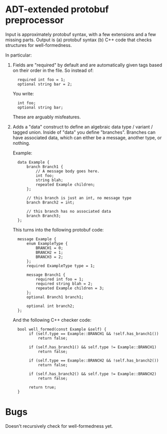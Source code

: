 # ADT-extended protobuf preprocessor

Input is approximately protobuf syntax, with a few extensions and a few missing
parts. Output is (a) protobuf syntax (b) C++ code that checks structures for
well-formedness.

In particular:

1. Fields are "required" by default and are automatically given tags based on
   their order in the file. So instead of:

         required int foo = 1;
         optional string bar = 2;

   You write:

         int foo;
         optional string bar;

   These are arguably misfeatures.

2. Adds a "data" construct to define an algebraic data type / variant / tagged
   union. Inside of "data" you define "branches". Branches can have associated
   data, which can either be a message, another type, or nothing.

   Example:

         data Example {
             branch Branch1 {
                 // A message body goes here.
                 int foo;
                 string blah;
                 repeated Example children;
             };

             // this branch is just an int, no message type
             branch Branch2 = int;

             // this branch has no associated data
             branch Branch3;
         };

   This turns into the following protobuf code:

         message Example {
             enum ExampleType {
                 BRANCH1 = 0;
                 BRANCH2 = 1;
                 BRANCH3 = 2;
             };
             required ExampleType type = 1;

             message Branch1 {
                 required int foo = 1;
                 required string blah = 2;
                 repeated Example children = 3;
             };
             optional Branch1 branch1;

             optional int branch2;
         };

   And the following C++ checker code:

         bool well_formed(const Example &self) {
              if (self.type == Example::BRANCH1 && !self.has_branch1())
                  return false;

              if (self.has_branch1() && self.type != Example::BRANCH1)
                  return false;

              if (self.type == Example::BRANCH2 && !self.has_branch2())
                  return false;

              if (self.has_branch2() && self.type != Example::BRANCH2)
                  return false;

              return true;
         }

# Bugs

Doesn't recursively check for well-formedness yet.
